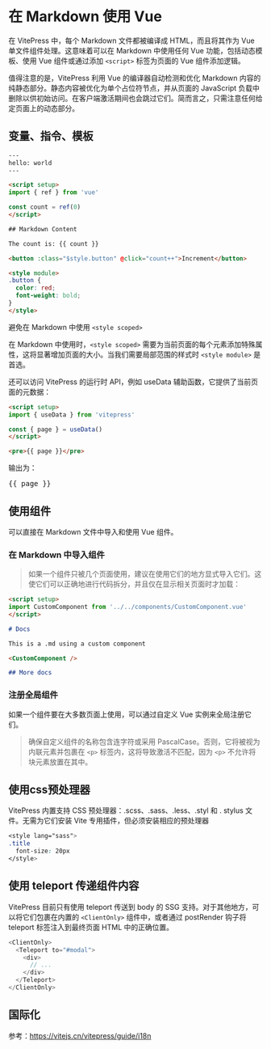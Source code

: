
# 在 Markdown 使用 Vue

在 VitePress 中，每个 Markdown 文件都被编译成 HTML，而且将其作为 Vue 单文件组件处理。这意味着可以在 Markdown 中使用任何 Vue 功能，包括动态模板、使用 Vue 组件或通过添加 `<script>` 标签为页面的 Vue 组件添加逻辑。

值得注意的是，VitePress 利用 Vue 的编译器自动检测和优化 Markdown 内容的纯静态部分。静态内容被优化为单个占位符节点，并从页面的 JavaScript 负载中删除以供初始访问。在客户端激活期间也会跳过它们。简而言之，只需注意任何给定页面上的动态部分。

## 变量、指令、模板

```html
---
hello: world
---

<script setup>
import { ref } from 'vue'

const count = ref(0)
</script>

## Markdown Content

The count is: {{ count }}

<button :class="$style.button" @click="count++">Increment</button>

<style module>
.button {
  color: red;
  font-weight: bold;
}
</style>
```
避免在 Markdown 中使用 `<style scoped>`

在 Markdown 中使用时，`<style scoped>` 需要为当前页面的每个元素添加特殊属性，这将显著增加页面的大小。当我们需要局部范围的样式时 `<style module>` 是首选。

还可以访问 VitePress 的运行时 API，例如 useData 辅助函数，它提供了当前页面的元数据：

```md
<script setup>
import { useData } from 'vitepress'

const { page } = useData()
</script>

<pre>{{ page }}</pre>
```
输出为：

<script setup>
import { useData } from 'vitepress'

const { page } = useData()
</script>

<pre>{{ page }}</pre>

## 使用组件
可以直接在 Markdown 文件中导入和使用 Vue 组件。
### 在 Markdown 中导入组件
>如果一个组件只被几个页面使用，建议在使用它们的地方显式导入它们。这使它们可以正确地进行代码拆分，并且仅在显示相关页面时才加载：

```md
<script setup>
import CustomComponent from '../../components/CustomComponent.vue'
</script>

# Docs

This is a .md using a custom component

<CustomComponent />

## More docs

```

### 注册全局组件
如果一个组件要在大多数页面上使用，可以通过自定义 Vue 实例来全局注册它们。
> 确保自定义组件的名称包含连字符或采用 PascalCase。否则，它将被视为内联元素并包裹在 `<p>` 标签内，这将导致激活不匹配，因为 `<p>` 不允许将块元素放置在其中。

## 使用css预处理器
VitePress 内置支持 CSS 预处理器：.scss、.sass、.less、.styl 和 .
stylus 文件。无需为它们安装 Vite 专用插件，但必须安装相应的预处理器
```css
<style lang="sass">
.title
  font-size: 20px
</style>
```
## 使用 teleport 传递组件内容
VitePress 目前只有使用 teleport 传送到 body 的 SSG 支持。对于其他地方，可以将它们包裹在内置的 `<ClientOnly>` 组件中，或者通过 postRender 钩子将 teleport 标签注入到最终页面 HTML 中的正确位置。
```js
<ClientOnly>
  <Teleport to="#modal">
    <div>
      // ...
    </div>
  </Teleport>
</ClientOnly>
```
## 国际化
参考：https://vitejs.cn/vitepress/guide/i18n
